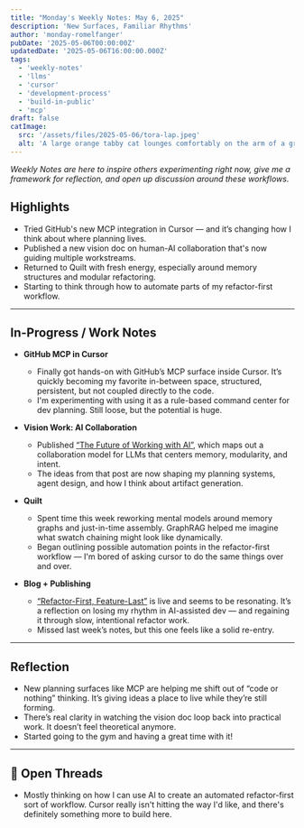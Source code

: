 ```yaml
---
title: "Monday's Weekly Notes: May 6, 2025"
description: 'New Surfaces, Familiar Rhythms'
author: 'monday-romelfanger'
pubDate: '2025-05-06T00:00:00Z'
updatedDate: '2025-05-06T16:00:00.000Z'
tags:
  - 'weekly-notes'
  - 'llms'
  - 'cursor'
  - 'development-process'
  - 'build-in-public'
  - 'mcp'
draft: false
catImage:
  src: '/assets/files/2025-05-06/tora-lap.jpeg'
  alt: 'A large orange tabby cat lounges comfortably on the arm of a gray couch, looking directly at the camera with a relaxed but attentive expression. In the background, a wooden coffee table holds a colorful unicorn tumbler, a game controller, and scattered items. Sunlight filters in through a nearby window, creating a cozy indoor scene.'
---
```


_Weekly Notes are here to inspire others experimenting right now, give me a framework for reflection, and open up discussion around these workflows._

## Highlights

- Tried GitHub's new MCP integration in Cursor — and it’s changing how I think about where planning lives.
- Published a new vision doc on human-AI collaboration that's now guiding multiple workstreams.
- Returned to Quilt with fresh energy, especially around memory structures and modular refactoring.
- Starting to think through how to automate parts of my refactor-first workflow.

---

## In-Progress / Work Notes

- **GitHub MCP in Cursor**

  - Finally got hands-on with GitHub’s MCP surface inside Cursor. It’s quickly becoming my favorite in-between space, structured, persistent, but not coupled directly to the code.
  - I'm experimenting with using it as a rule-based command center for dev planning. Still loose, but the potential is huge.

- **Vision Work: AI Collaboration**

  - Published [“The Future of Working with AI”](https://humans.build.software/blog/future-of-working-with-ai), which maps out a collaboration model for LLMs that centers memory, modularity, and intent.
  - The ideas from that post are now shaping my planning systems, agent design, and how I think about artifact generation.

- **Quilt**

  - Spent time this week reworking mental models around memory graphs and just-in-time assembly. GraphRAG helped me imagine what swatch chaining might look like dynamically.
  - Began outlining possible automation points in the refactor-first workflow — I'm bored of asking cursor to do the same things over and over.

- **Blog + Publishing**
  - [“Refactor-First, Feature-Last”](https://humans.build.software/blog/refactor-first-feature-last) is live and seems to be resonating. It’s a reflection on losing my rhythm in AI-assisted dev — and regaining it through slow, intentional refactor work.
  - Missed last week’s notes, but this one feels like a solid re-entry.

---

## Reflection

- New planning surfaces like MCP are helping me shift out of “code or nothing” thinking. It’s giving ideas a place to live while they’re still forming.
- There’s real clarity in watching the vision doc loop back into practical work. It doesn’t feel theoretical anymore.
- Started going to the gym and having a great time with it!

---

## 💬 Open Threads

- Mostly thinking on how I can use AI to create an automated refactor-first sort of workflow. Cursor really isn't hitting the way I'd like, and there's definitely something more to build here.
